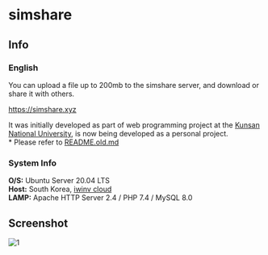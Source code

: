 # simshare

## Info

### English

You can upload a file up to 200mb to the simshare server, and download or share it with others.

<a href = "https://simshare.xyz">https://simshare.xyz</a><br>

It was initially developed as part of web programming project at the <a href = "https://www.kunsan.ac.kr/en/index.kunsan">Kunsan National University</a>, is now being developed as a personal project.
<br>* Please refer to <a href = "https://github.com/antibiotics11/simshare/blob/main/README.old.md">README.old.md</a>


### System Info

<b>O/S:</b> Ubuntu Server 20.04 LTS <br>
<b>Host:</b> South Korea, <a href = "https://iwinv.kr/">iwinv cloud</a> <br>
<b>LAMP:</b> Apache HTTP Server 2.4 / PHP 7.4 / MySQL 8.0 <br>

## Screenshot

![1](https://user-images.githubusercontent.com/75349747/126364513-fd76d311-796f-4257-b96c-e41e364ddbda.PNG)

